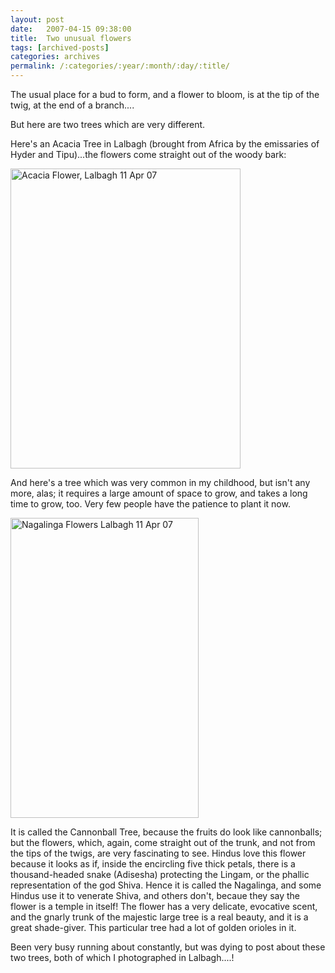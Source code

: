 ```yaml
---
layout: post
date:	2007-04-15 09:38:00
title:  Two unusual flowers
tags: [archived-posts]
categories: archives
permalink: /:categories/:year/:month/:day/:title/
---
```

The usual place for a bud to form, and a flower to bloom, is at the tip of the twig, at the end of a branch....

But here are two trees which are very different.

Here's an Acacia Tree in Lalbagh (brought from Africa by the emissaries of Hyder and Tipu)...the flowers come straight out of the woody bark:


<a href="http://www.flickr.com/photos/7794196@N04/459411135/" title="Photo Sharing"><img src="http://farm1.static.flickr.com/176/459411135_2d93a0bef0_o.jpg" width="368" height="480" alt="Acacia Flower, Lalbagh 11 Apr 07" /></a>


And here's a tree which was very common in my childhood, but isn't any more, alas; it requires a large amount of space to grow, and takes a long time to grow, too.  Very few people have the patience to plant it now.

<a href="http://www.flickr.com/photos/7794196@N04/459412407/" title="Photo Sharing"><img src="http://farm1.static.flickr.com/213/459412407_002bf21b06_o.jpg" width="301" height="480" alt="Nagalinga Flowers Lalbagh 11 Apr 07" /></a>


It is called the Cannonball Tree, because the fruits do look like cannonballs; but the flowers, which, again, come straight out of the trunk, and not from the tips of the twigs, are very fascinating to see. Hindus love this flower because it looks as if, inside the encircling five thick petals, there is a thousand-headed snake (Adisesha) protecting the Lingam, or the phallic representation of the god Shiva. Hence it is called the Nagalinga, and some Hindus use it to venerate Shiva, and others don't, becaue they say the flower is a temple in itself! The flower has a very delicate, evocative scent, and the gnarly trunk of the majestic large tree is a real beauty, and it is a great shade-giver. This particular tree had a lot of golden orioles in it.

Been very busy running about constantly, but was dying to post about these two trees, both of which I photographed in Lalbagh....!

